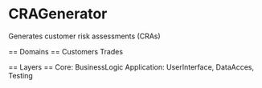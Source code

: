 # CRAGenerator
Generates customer risk assessments (CRAs)

== Domains ==
Customers
Trades

== Layers ==
Core: BusinessLogic
Application: UserInterface, DataAcces, Testing

